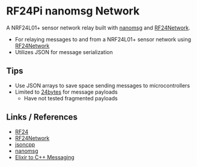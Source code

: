 # RF24Pi nanomsg Network
A NRF24L01+ sensor network relay built with [nanomsg](http://nanomsg.org/) and [RF24Network](https://tmrh20.github.io/RF24Network/).

- For relaying messages to and from a NRF24L01+ sensor network using [RF24Network](https://tmrh20.github.io/RF24Network/)
- Utilizes JSON for message serialization

## Tips
- Use JSON arrays to save space sending messages to microcontrollers
- Limited to [24bytes](https://tmrh20.github.io/RF24Network/structRF24NetworkFrame.html) for message payloads
    - Have not tested fragmented payloads

## Links / References
- [RF24](https://tmrh20.github.io/RF24/)
- [RF24Network](https://tmrh20.github.io/RF24/)
- [jsoncpp](https://github.com/open-source-parsers/jsoncpp)
- [nanomsg](http://nanomsg.org/)
- [Elixir to C++ Messaging](http://wisol.ch/w/articles/2015-06-19-elixir-to-cpp-messaging/)